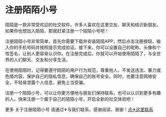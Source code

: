 # 注册陌陌小号

陌陌是一款非常受欢迎的社交软件，许多人喜欢在这里交友、聊天和结识新朋友。如果你也想加入陌陌，那就赶紧注册一个陌陌小号吧！

注册陌陌小号非常简单，首先你需要下载并安装陌陌APP，然后点击注册按钮，输入你的手机号码并按照提示完成验证。接下来，你可以设置自己的昵称、头像和个性签名，让别人更容易认识你。在注册完成后，你就可以开始使用陌陌了，与全世界的人们聊天、交友和分享生活。

在使用陌陌时，记得要遵守陌陌的用户行为规范，尊重他人，不发送违法、暴力或色情内容，保护自己的隐私信息，确保自己的账号安全。同时，也要注意网络安全，不轻易泄露个人信息，避免上当受骗。

注册一个陌陌小号，可以让你更方便地与朋友们保持联系，也可以认识到更多有趣的人。快来注册一个属于自己的陌陌小号，开启全新的社交体验吧！

更多 关于注册陌陌小号 请通过✈与我们联系，感谢阅读，谢谢！[点✈这里联系](https://acc.k02.cc)